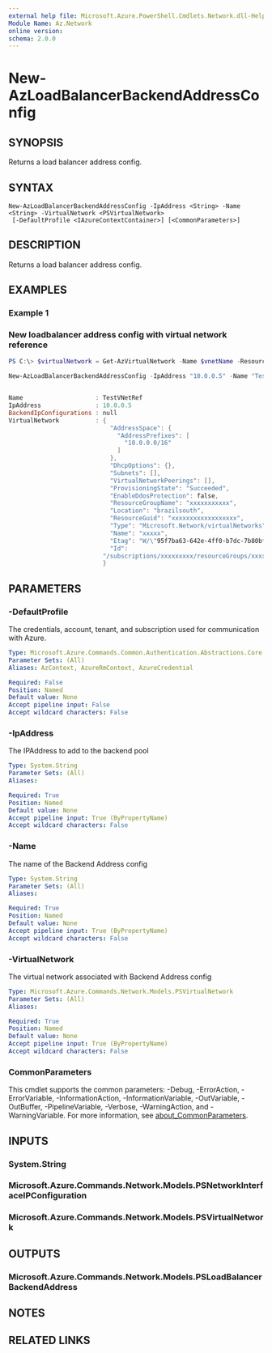 ```yaml
---
external help file: Microsoft.Azure.PowerShell.Cmdlets.Network.dll-Help.xml
Module Name: Az.Network
online version:
schema: 2.0.0
---
```


# New-AzLoadBalancerBackendAddressConfig

## SYNOPSIS
Returns a load balancer address config. 

## SYNTAX

```
New-AzLoadBalancerBackendAddressConfig -IpAddress <String> -Name <String> -VirtualNetwork <PSVirtualNetwork>
 [-DefaultProfile <IAzureContextContainer>] [<CommonParameters>]
```

## DESCRIPTION
Returns a load balancer address config. 

## EXAMPLES

### Example 1
### New loadbalancer address config with virtual network reference
```powershell
PS C:\> $virtualNetwork = Get-AzVirtualNetwork -Name $vnetName -ResourceGroupName $resourceGroup

New-AzLoadBalancerBackendAddressConfig -IpAddress "10.0.0.5" -Name "TestVNetRef" -VirtualNetwork $virtualNetwork


Name                    : TestVNetRef
IpAddress               : 10.0.0.5
BackendIpConfigurations : null
VirtualNetwork          : {
                            "AddressSpace": {
                              "AddressPrefixes": [
                                "10.0.0.0/16"
                              ]
                            },
                            "DhcpOptions": {},
                            "Subnets": [],
                            "VirtualNetworkPeerings": [],
                            "ProvisioningState": "Succeeded",
                            "EnableDdosProtection": false,
                            "ResourceGroupName": "xxxxxxxxxxx",
                            "Location": "brazilsouth",
                            "ResourceGuid": "xxxxxxxxxxxxxxxxxx",
                            "Type": "Microsoft.Network/virtualNetworks",
                            "Name": "xxxxx",
                            "Etag": "W/\"95f7ba63-642e-4ff0-b7dc-7b80bf1cc620\"",
                            "Id": 
                          "/subscriptions/xxxxxxxxx/resourceGroups/xxxxxxxxxx/providers/Microsoft.Network/virtualNetworks/xxxxxxxxxxxx"
                          }
```

## PARAMETERS

### -DefaultProfile
The credentials, account, tenant, and subscription used for communication with Azure.

```yaml
Type: Microsoft.Azure.Commands.Common.Authentication.Abstractions.Core.IAzureContextContainer
Parameter Sets: (All)
Aliases: AzContext, AzureRmContext, AzureCredential

Required: False
Position: Named
Default value: None
Accept pipeline input: False
Accept wildcard characters: False
```

### -IpAddress
The IPAddress to add to the backend pool

```yaml
Type: System.String
Parameter Sets: (All)
Aliases:

Required: True
Position: Named
Default value: None
Accept pipeline input: True (ByPropertyName)
Accept wildcard characters: False
```

### -Name
The name of the Backend Address config

```yaml
Type: System.String
Parameter Sets: (All)
Aliases:

Required: True
Position: Named
Default value: None
Accept pipeline input: True (ByPropertyName)
Accept wildcard characters: False
```

### -VirtualNetwork
The virtual network associated with Backend Address config

```yaml
Type: Microsoft.Azure.Commands.Network.Models.PSVirtualNetwork
Parameter Sets: (All)
Aliases:

Required: True
Position: Named
Default value: None
Accept pipeline input: True (ByPropertyName)
Accept wildcard characters: False
```

### CommonParameters
This cmdlet supports the common parameters: -Debug, -ErrorAction, -ErrorVariable, -InformationAction, -InformationVariable, -OutVariable, -OutBuffer, -PipelineVariable, -Verbose, -WarningAction, and -WarningVariable. For more information, see [about_CommonParameters](http://go.microsoft.com/fwlink/?LinkID=113216).

## INPUTS

### System.String

### Microsoft.Azure.Commands.Network.Models.PSNetworkInterfaceIPConfiguration

### Microsoft.Azure.Commands.Network.Models.PSVirtualNetwork

## OUTPUTS

### Microsoft.Azure.Commands.Network.Models.PSLoadBalancerBackendAddress

## NOTES

## RELATED LINKS
